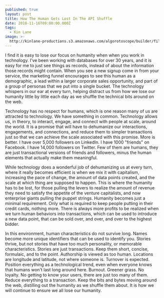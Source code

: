 ```yaml
---
published: true
layout: post
title: How The Human Gets Lost In The API Shuffle
date: 2018-11-16T09:00:00.000Z
tags:
  - Kin Lane
image: >-
  http://kinlane-productions.s3.amazonaws.com/algorotoscope/builder/filtered/64_118_800_500_0_max_0_1_-5.jpg
---
```

I find it is easy to lose our focus on humanity when when you work in technology. I've been working with databases for over 30 years, and it is easy for me to just see things as records, instead of about the information those records might contain. When you see a new signup come in from your service, the marketing funnel encourages to see this human as a demographic, a lead within a larger corporate sales opportunity, and part of a group of personas that we put into a single bucket. The technology whispers in our ear at every turn, helping distract us from how we lose our humanity little by little each day as we shuffle the technical bits around on the web.

Technology has no respect for humans, which is one reason many of us are attracted to technology. We have something in common. Technology allows us, in theory, to interact, engage, and connect with people at scale, around the world. It is a promise that will have to dehumanize our interactions, engagements, and connections, and reduce them to simpler transactions just so that we can achieve the scale associated with this promise. More is better. I have over 5,000 followers on LinkedIn. I have 1000 "friends" on Facebook. I have 14,000 followers on Twitter. Few of them are humans, they are just transactional versions of friends and followers, minus the human elements that actually make them meaningful.

While technology does a wonderful job of dehumanizing us at every turn, where it really becomes efficient is when we mix it with capitalism, increasing the pace of change, the amount of data points created, and the scale at which thing are supposed to happen. This is where the humanity has to be lost, for those pulling the levers to realize the amount of revenue they need to satisfy the appetite of the venture capitalists, and now enterprise giants pulling the puppet strings. Humanity becomes just a minimal requirement. Only what is required to keep people putting in their credit cards, nothing more. There is always more profits to be realized when we turn human behaviors into transactions, which can be used to introduce a new data point, that can be sold over, and over, and over to the highest bidder.

In this environment, human characteristics do not survive long. Names become more unique identifiers that can be used to identify you. Stories thrive, but not stories that have too much personality, or memorable characteristics. Stories are just transactions. Keep them short, concise, formulaic, and to the point. Authorship is viewed as too human. Locations are longitude and latitude, not where someone is. Turnover is expected. Position everything as a technological trend, even when everyone knows that humans won't last long around here. Burnout. Greener grass. No loyalty. No getting to know your users, there are just too many of them. Reduce everything to a transaction. Keep the bits and bytes moving around the web, distilling out the humanity as we shuffle them about. It is how we will continue to ensure we all lose our humanity.

